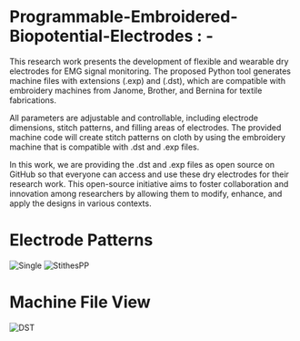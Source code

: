 # Programmable-Embroidered-Biopotential-Electrodes : - 

This research work presents the development of flexible and wearable dry electrodes for EMG signal monitoring. The proposed Python tool generates machine files with extensions (.exp) and (.dst), which are compatible with embroidery machines from Janome, Brother, and Bernina for textile fabrications.

All parameters are adjustable and controllable, including electrode dimensions, stitch patterns, and filling areas of electrodes. The provided machine code will create stitch patterns on cloth by using the embroidery machine that is compatible with .dst and .exp files.

In this work, we are providing the .dst and .exp files as open source on GitHub so that everyone can access and use these dry electrodes for their research work. This open-source initiative aims to foster collaboration and innovation among researchers by allowing them to modify, enhance, and apply the designs in various contexts.

# Electrode Patterns 
![Single](https://github.com/user-attachments/assets/0709e769-72ff-454e-98c1-e5d96b3de5ed)
![StithesPP](https://github.com/user-attachments/assets/7ce24e35-16db-4453-ab9e-37ae6f3988f2)
# Machine File View
![DST](https://github.com/user-attachments/assets/08a12d0e-8ec0-433a-82da-97f2a1cb7ecb)

